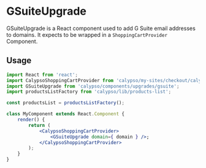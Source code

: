 # GSuiteUpgrade

GSuiteUpgrade is a React component used to add G Suite email addresses to domains. It expects to be wrapped in a `ShoppingCartProvider` Component.

## Usage

```jsx
import React from 'react';
import CalypsoShoppingCartProvider from 'calypso/my-sites/checkout/calypso-shopping-cart-provider';
import GSuiteUpgrade from 'calypso/components/upgrades/gsuite';
import productsListFactory from 'calypso/lib/products-list';

const productsList = productsListFactory();

class MyComponent extends React.Component {
	render() {
		return (
			<CalypsoShoppingCartProvider>
				<GSuiteUpgrade domain={ domain } />;
			</CalypsoShoppingCartProvider>
		);
	}
}
```
